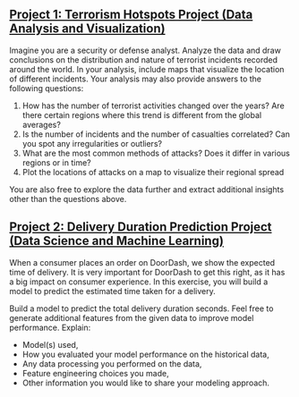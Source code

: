 ## [Project 1: Terrorism Hotspots Project (Data Analysis and Visualization)](https://github.com/nguyentricaoson/Data_project/tree/main/Terrorism)

Imagine you are a security or defense analyst. Analyze the data and draw conclusions on the distribution and nature of terrorist incidents recorded around the world. In your analysis, include maps that visualize the location of different incidents. Your analysis may also provide answers to the following questions:

1. How has the number of terrorist activities changed over the years? Are there certain regions where this trend is different from the global averages?
2. Is the number of incidents and the number of casualties correlated? Can you spot any irregularities or outliers?
3. What are the most common methods of attacks? Does it differ in various regions or in time?
4. Plot the locations of attacks on a map to visualize their regional spread

You are also free to explore the data further and extract additional insights other than the questions above.

## [Project 2: Delivery Duration Prediction Project (Data Science and Machine Learning)](https://github.com/nguyentricaoson/Data_project/tree/main/DoorDash)

When a consumer places an order on DoorDash, we show the expected time of delivery. It is very important for DoorDash to get this right, as it has a big impact on consumer experience. In this exercise, you will build a model to predict the estimated time taken for a delivery.

Build a model to predict the total delivery duration seconds. Feel free to generate additional features from the given data to improve model performance. Explain:
- Model(s) used,
- How you evaluated your model performance on the historical data,
- Any data processing you performed on the data,
- Feature engineering choices you made,
- Other information you would like to share your modeling approach.
